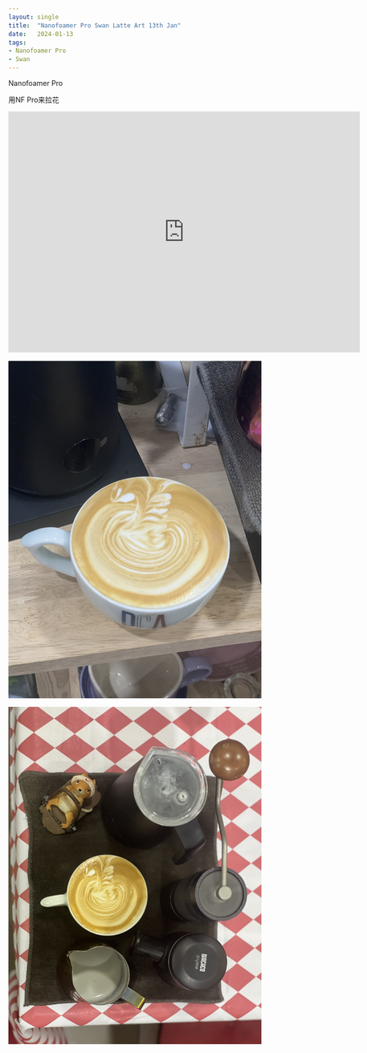 ```yaml
---
layout: single
title:  "Nanofoamer Pro Swan Latte Art 13th Jan"
date:   2024-01-13
tags:
- Nanofoamer Pro
- Swan
---
```


Nanofoamer Pro 

用NF Pro来拉花


<div class="embed-container">
  <iframe
      src="https://www.youtube.com/embed/4knU27fmNuk"
      width="700"
      height="480"
      frameborder="0"
      allowfullscreen="true">
  </iframe>
</div>


![](/assets/img/2024/01/13/IMG_2168.jpg)

![](/assets/img/2024/01/13/IMG_2171.jpg)